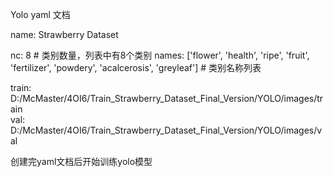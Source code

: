 Yolo yaml 文档


name: Strawberry Dataset


nc: 8  # 类别数量，列表中有8个类别
names: ['flower', 'health', 'ripe', 'fruit', 'fertilizer', 'powdery', 'acalcerosis', 'greyleaf']  # 类别名称列表


train: D:/McMaster/4OI6/Train_Strawberry_Dataset_Final_Version/YOLO/images/train  
val: D:/McMaster/4OI6/Train_Strawberry_Dataset_Final_Version/YOLO/images/val 


创建完yaml文档后开始训练yolo模型


